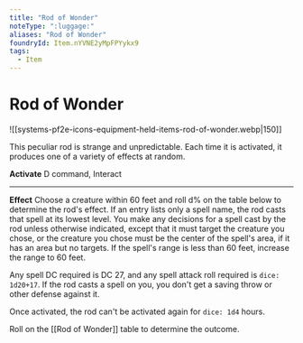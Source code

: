 ```yaml
---
title: "Rod of Wonder"
noteType: ":luggage:"
aliases: "Rod of Wonder"
foundryId: Item.nYVNE2yMpFPYykx9
tags:
  - Item
---
```


# Rod of Wonder
![[systems-pf2e-icons-equipment-held-items-rod-of-wonder.webp|150]]

This peculiar rod is strange and unpredictable. Each time it is activated, it produces one of a variety of effects at random.

**Activate** D command, Interact

* * *

**Effect** Choose a creature within 60 feet and roll d% on the table below to determine the rod's effect. If an entry lists only a spell name, the rod casts that spell at its lowest level. You make any decisions for a spell cast by the rod unless otherwise indicated, except that it must target the creature you chose, or the creature you chose must be the center of the spell's area, if it has an area but no targets. If the spell's range is less than 60 feet, increase the range to 60 feet.

Any spell DC required is DC 27, and any spell attack roll required is `dice: 1d20+17`. If the rod casts a spell on you, you don't get a saving throw or other defense against it.

Once activated, the rod can't be activated again for `dice: 1d4` hours.

Roll on the [[Rod of Wonder]] table to determine the outcome.
